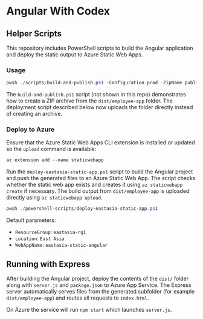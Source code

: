 # Angular With Codex

## Helper Scripts

This repository includes PowerShell scripts to build the Angular application and deploy the static output to Azure Static Web Apps.

### Usage

```powershell
pwsh ./scripts/build-and-publish.ps1 -Configuration prod -ZipName publish.zip
```

The `build-and-publish.ps1` script (not shown in this repo) demonstrates how to create a ZIP archive from the `dist/employee-app` folder. The deployment script described below now uploads the folder directly instead of creating an archive.

### Deploy to Azure

Ensure that the Azure Static Web Apps CLI extension is installed or updated so
the `upload` command is available:

```powershell
az extension add --name staticwebapp
```

Run the `deploy-eastasia-static-app.ps1` script to build the Angular project and
push the generated files to an Azure Static Web App. The script checks whether
the static web app exists and creates it using `az staticwebapp create` if
necessary. The build output from `dist/employee-app` is uploaded directly using
`az staticwebapp upload`.

```powershell
pwsh ./powershell-scripts/deploy-eastasia-static-app.ps1
```

Default parameters:
- `ResourceGroup`: `eastasia-rg1`
- `Location`: `East Asia`
- `WebAppName`: `eastasia-static-angular`

## Running with Express

After building the Angular project, deploy the contents of the `dist/` folder along with `server.js` and `package.json` to Azure App Service. The Express server automatically serves files from the generated subfolder (for example `dist/employee-app`) and routes all requests to `index.html`.

On Azure the service will run `npm start` which launches `server.js`.
